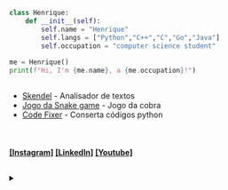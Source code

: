 
```python
class Henrique:
    def __init__(self):
        self.name = "Henrique"
        self.langs = ["Python","C++","C","Go","Java"] 
        self.occupation = "computer science student"
    
me = Henrique()
print(f"Hi, I'm {me.name}, a {me.occupation}!")
```


<h2></h2>

* [Skendel](https://github.com/HenriqF/skendel) - Analisador de textos
* [Jogo da Snake game](https://github.com/HenriqF/Jogo-da-Snake-game) - Jogo da cobra
* [Code Fixer](https://github.com/HenriqF/PythonCodeFixer) - Conserta códigos python
<br>

#### [[Instagram]](https://www.instagram.com/henrique_reinaldi) [[LinkedIn]](https://www.linkedin.com/in/henrique-reinaldi-4aa720364/) [[Youtube]](https://www.youtube.com/@HenriqueReinaldi)

<h2></h2>

</div>
<details>
<summary></summary>
<h2>Algo muito hilário! Faz-me rir e gargalhar. Certamente, uma obra-prima da comédia moderna que não deve ser esquecida. Essa coletânea exímia de movimentos esportivos é o ápice da humanidade.</h2>
<div align="center"><img alaing=center alt="estermificacao desmistrificada" src="https://github.com/user-attachments/assets/0d25b710-07ee-42ab-9fb7-70406f0b1883"/></div>
</details>
